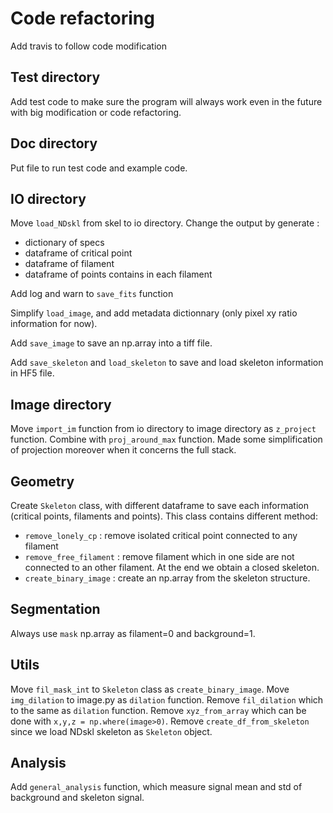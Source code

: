 # Code refactoring
Add travis to follow code modification

## Test directory
Add test code to make sure the program will always work even in the future with big modification or code refactoring. 

## Doc directory
Put file to run test code and example code. 

## IO directory
Move `load_NDskl` from skel to io directory. Change the output by generate :
- dictionary of specs
- dataframe of critical point
- dataframe of filament
- dataframe of points contains in each filament

Add log and warn to `save_fits` function

Simplify `load_image`, and add metadata dictionnary (only pixel xy ratio information for now). 

Add `save_image` to save an np.array into a tiff file.

Add `save_skeleton` and `load_skeleton` to save and load skeleton information in HF5 file. 

## Image directory
Move `import_im` function from io directory to image directory as `z_project` function. Combine with `proj_around_max` function. Made some simplification of projection moreover when it concerns the full stack. 

## Geometry
Create `Skeleton` class, with different dataframe to save each information (critical points, filaments and points). This class contains different method:
- `remove_lonely_cp` : remove isolated critical point connected to any filament
- `remove_free_filament` : remove filament which in one side are not connected to an other filament. At the end we obtain a closed skeleton. 
- `create_binary_image` : create an np.array from the skeleton structure. 

## Segmentation
Always use `mask` np.array as filament=0 and background=1. 

## Utils
Move `fil_mask_int` to `Skeleton` class as `create_binary_image`.
Move `img_dilation` to image.py as `dilation` function. 
Remove `fil_dilation` which to the same as `dilation` function.
Remove `xyz_from_array` which can be done with `x,y,z = np.where(image>0)`. 
Remove `create_df_from_skeleton` since we load NDskl skeleton as `Skeleton` object. 

## Analysis
Add `general_analysis` function, which measure signal mean and std of background and skeleton signal. 




